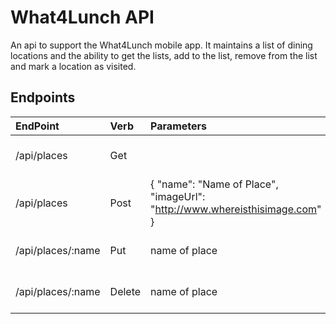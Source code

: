 # What4Lunch API
An api to support the What4Lunch mobile app. It maintains a list of dining locations and the ability to get the lists, add to the list, remove from the list and mark a location as visited.

## Endpoints
| EndPoint  | Verb  | Parameters | Description |
|:--------- |:----  |:----------    |:----------- |
| /api/places    | Get    | | Returns an array of all places |
| /api/places    | Post | { "name": "Name of Place", "imageUrl": "http://www.whereisthisimage.com" } | Adds a new pace |
| /api/places/:name | Put | name of place | Adds date time for last visited |
| /api/places/:name | Delete | name of place | Removes place from list |